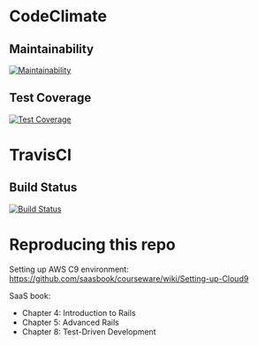 # CodeClimate

## Maintainability

[![Maintainability](https://api.codeclimate.com/v1/badges/fb770edaa0006818fe68/maintainability)](https://codeclimate.com/github/zhaohanson1/rails_deploy_demo/maintainability)

## Test Coverage

[![Test Coverage](https://api.codeclimate.com/v1/badges/fb770edaa0006818fe68/test_coverage)](https://codeclimate.com/github/zhaohanson1/rails_deploy_demo/test_coverage)

# TravisCI

## Build Status
[![Build Status](https://travis-ci.com/zhaohanson1/rails_deploy_demo.svg?branch=master)](https://travis-ci.com/zhaohanson1/rails_deploy_demo)


# Reproducing this repo

Setting up AWS C9 environment: https://github.com/saasbook/courseware/wiki/Setting-up-Cloud9

SaaS book: 
  * Chapter 4: Introduction to Rails
  * Chapter 5: Advanced Rails
  * Chapter 8: Test-Driven Development

